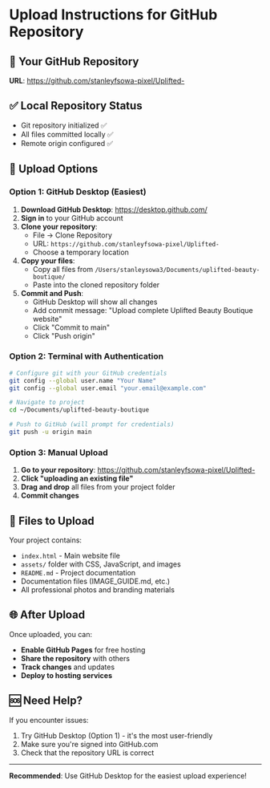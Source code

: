 # Upload Instructions for GitHub Repository

## 🔗 Your GitHub Repository
**URL**: https://github.com/stanleyfsowa-pixel/Uplifted-

## ✅ Local Repository Status
- Git repository initialized ✅
- All files committed locally ✅
- Remote origin configured ✅

## 🚀 Upload Options

### Option 1: GitHub Desktop (Easiest)
1. **Download GitHub Desktop**: https://desktop.github.com/
2. **Sign in** to your GitHub account
3. **Clone your repository**: 
   - File → Clone Repository
   - URL: `https://github.com/stanleyfsowa-pixel/Uplifted-`
   - Choose a temporary location
4. **Copy your files**: 
   - Copy all files from `/Users/stanleysowa3/Documents/uplifted-beauty-boutique/`
   - Paste into the cloned repository folder
5. **Commit and Push**:
   - GitHub Desktop will show all changes
   - Add commit message: "Upload complete Uplifted Beauty Boutique website"
   - Click "Commit to main"
   - Click "Push origin"

### Option 2: Terminal with Authentication
```bash
# Configure git with your GitHub credentials
git config --global user.name "Your Name"
git config --global user.email "your.email@example.com"

# Navigate to project
cd ~/Documents/uplifted-beauty-boutique

# Push to GitHub (will prompt for credentials)
git push -u origin main
```

### Option 3: Manual Upload
1. **Go to your repository**: https://github.com/stanleyfsowa-pixel/Uplifted-
2. **Click "uploading an existing file"**
3. **Drag and drop** all files from your project folder
4. **Commit changes**

## 📁 Files to Upload
Your project contains:
- `index.html` - Main website file
- `assets/` folder with CSS, JavaScript, and images
- `README.md` - Project documentation
- Documentation files (IMAGE_GUIDE.md, etc.)
- All professional photos and branding materials

## 🌐 After Upload
Once uploaded, you can:
- **Enable GitHub Pages** for free hosting
- **Share the repository** with others
- **Track changes** and updates
- **Deploy to hosting services**

## 🆘 Need Help?
If you encounter issues:
1. Try GitHub Desktop (Option 1) - it's the most user-friendly
2. Make sure you're signed into GitHub.com
3. Check that the repository URL is correct

---

**Recommended**: Use GitHub Desktop for the easiest upload experience!